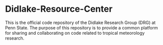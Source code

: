 # Didlake-Resource-Center
This is the official code repository of the Didlake Research Group (DRG) at Penn State. The purpose of this repository is to provide a common platform for sharing and collaborating on code related to tropical meteorology research. 
